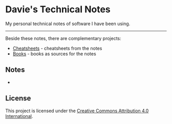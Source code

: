 # Davie's Technical Notes

My personal technical notes of software I have been using.

---

Beside these notes, there are complementary projects:

* [Cheatsheets][cheatsheets] - cheatsheets from the notes
* [Books][books] - books as sources for the notes

[books]: https://github.com/daviebadger/books
[cheatsheets]: https://github.com/daviebadger/cheatsheets

## Notes

*

## License

This project is licensed under the [Creative Commons Attribution 4.0 International](LICENSE).

